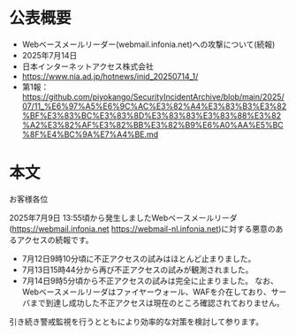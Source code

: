 # 公表概要
- Webベースメールリーダー(webmail.infonia.net)への攻撃について(続報)
- 2025年7月14日
- 日本インターネットアクセス株式会社
- https://www.nia.ad.jp/hotnews/inid_20250714_1/
- 第1報：https://github.com/piyokango/SecurityIncidentArchive/blob/main/2025/07/11_%E6%97%A5%E6%9C%AC%E3%82%A4%E3%83%B3%E3%82%BF%E3%83%BC%E3%83%8D%E3%83%83%E3%83%88%E3%82%A2%E3%82%AF%E3%82%BB%E3%82%B9%E6%A0%AA%E5%BC%8F%E4%BC%9A%E7%A4%BE.md

# 本文
お客様各位

2025年7月9日 13:55頃から発生しましたWebベースメールリーダ(https://webmail.infonia.net https://webmail-nl.infonia.net)に対する悪意のあるアクセスの続報です。
- 7月12日9時10分頃に不正アクセスの試みはほとんど止まりました。
- 7月13日15時44分から再び不正アクセスの試みが観測されました。
- 7月14日9時5分頃から不正アクセスの試みは完全に止まりました。
なお、Webベースメールリーダはファイヤーウォール、WAFを介在しており、サーバまで到達し成功した不正アクセスは現在のところ確認されておりません。

引き続き警戒監視を行うとともにより効率的な対策を検討して参ります。
